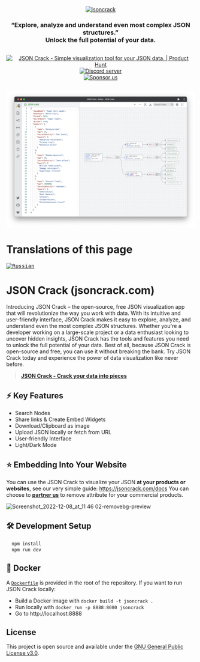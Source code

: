 <div align="center" style="display:flex;flex-direction:column;">
  <a href="https://jsoncrack.com">
    <img width="700" alt="jsoncrack" src="https://user-images.githubusercontent.com/47941171/206401172-74c21f7f-0a32-4532-96cc-4cf6b493c837.png">
  </a>
  <h3>“Explore, analyze and understand even most complex JSON structures.”</br>Unlock the full potential of your data.</h3>
  <p align="center">
  <a href="https://www.producthunt.com/posts/json-crack?utm_source=badge-featured&utm_medium=badge&utm_souce=badge-json&#0045;crack" target="_blank"><img src="https://api.producthunt.com/widgets/embed-image/v1/featured.svg?post_id=332281&theme=light" alt="JSON&#0032;Crack - Simple&#0032;visualization&#0032;tool&#0032;for&#0032;your&#0032;JSON&#0032;data&#0046; | Product Hunt" style="width: 250px; height: 54px;" width="250" height="54" /></a>
    <a href="https://discord.gg/yVyTtCRueq" target="_blank"><img src="https://user-images.githubusercontent.com/47941171/206397224-94da03a4-59d0-48cd-aafc-512624a768d6.png" style=" height: 54px;" height="54"  alt="Discord server"/></a>
    </br>
    <a href="https://github.com/sponsors/AykutSarac" target="_blank"><img src="https://user-images.githubusercontent.com/47941171/206397875-a4e73f02-5d8f-4db0-902b-9a4bc2b22d90.png" style=" height: 54px;" height="54"  alt="Sponsor us"/></a>
  </p>
</div>

  <p align="center">
      <img width="800" src="./public/assets/jsoncrack-screenshot.webp" alt="preview 1" />
  </p>

# Translations of this page
<kbd>[<img title="Russian" alt="Russian" src="https://cdn.staticaly.com/gh/hjnilsson/country-flags/master/svg/ru.svg" width="22">](docs/README-ru.md)</kbd>

# JSON Crack (jsoncrack.com)

Introducing JSON Crack – the open-source, free JSON visualization app that will revolutionize the way you work with data. With its intuitive and user-friendly interface, JSON Crack makes it easy to explore, analyze, and understand even the most complex JSON structures. Whether you're a developer working on a large-scale project or a data enthusiast looking to uncover hidden insights, JSON Crack has the tools and features you need to unlock the full potential of your data. Best of all, because JSON Crack is open-source and free, you can use it without breaking the bank. Try JSON Crack today and experience the power of data visualization like never before.

> <b><a href="https://jsoncrack.com">JSON Crack - Crack your data into pieces</a></b>

## ⚡️ Key Features

- Search Nodes
- Share links & Create Embed Widgets
- Download/Clipboard as image
- Upload JSON locally or fetch from URL
- User-friendly Interface
- Light/Dark Mode

## ⭐️ Embedding Into Your Website

You can use the JSON Crack to visualize your JSON **at your products or websites**, see our very simple guide: https://jsoncrack.com/docs
You can choose to **[partner us](https://github.com/sponsors/AykutSarac)** to remove attribute for your commercial products.

<img width="291" alt="Screenshot_2022-12-08_at_11 46 02-removebg-preview" src="https://user-images.githubusercontent.com/47941171/206400503-150f60b6-f4b3-4649-854d-be4a7b826275.png">

## 🛠 Development Setup

```console
  npm install
  npm run dev
```

## 🐳 Docker

A [`Dockerfile`](Dockerfile) is provided in the root of the repository.
If you want to run JSON Crack locally:

* Build a Docker image with `docker build -t jsoncrack .`
* Run locally with `docker run -p 8888:8080 jsoncrack`
* Go to http://localhost:8888

## License

This project is open source and available under the [GNU General Public License v3.0](LICENSE).

